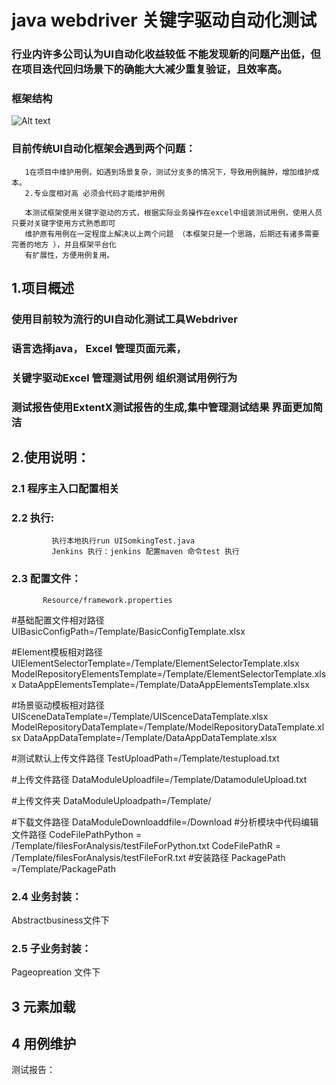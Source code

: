 # java webdriver 关键字驱动自动化测试
###   行业内许多公司认为UI自动化收益较低 不能发现新的问题产出低，但在项目迭代回归场景下的确能大大减少重复验证，且效率高。

###   框架结构
![Alt text](https://github.com/Tianfuyi/UIAutomation/tree/master/img/frame.jpg)

###   目前传统UI自动化框架会遇到两个问题：
       1在项目中维护用例，如遇到场景复杂，测试分支多的情况下，导致用例臃肿，增加维护成本。
       2.专业度相对高 必须会代码才能维护用例
       
       本测试框架使用关键字驱动的方式，根据实际业务操作在excel中组装测试用例，使用人员只要对关键字使用方式熟悉即可
       维护原有用例在一定程度上解决以上两个问题 （本框架只是一个思路，后期还有诸多需要完善的地方 ），并且框架平台化
       有扩展性，方便用例复用。


##   1.项目概述
###   使用目前较为流行的UI自动化测试工具Webdriver
###  语言选择java， Excel 管理页面元素，
###  关键字驱动Excel 管理测试用例 组织测试用例行为
###  测试报告使用ExtentX测试报告的生成,集中管理测试结果 界面更加简洁

##   2.使用说明：
###      2.1 程序主入口配置相关


###      2.2 执行:
             执行本地执行run UISomkingTest.java
             Jenkins 执行：jenkins 配置maven 命令test 执行 
###      2.3 配置文件：
           Resource/framework.properties
#基础配置文件相对路径
UIBasicConfigPath=/Template/BasicConfigTemplate.xlsx

#Element模板相对路径
UIElementSelectorTemplate=/Template/ElementSelectorTemplate.xlsx
ModelRepositoryElementsTemplate=/Template/ElementSelectorTemplate.xlsx
DataAppElementsTemplate=/Template/DataAppElementsTemplate.xlsx

#场景驱动模板相对路径
UISceneDataTemplate=/Template/UIScenceDataTemplate.xlsx
ModelRepositoryDataTemplate=/Template/ModelRepositoryDataTemplate.xlsx
DataAppDataTemplate=/Template/DataAppDataTemplate.xlsx

#测试默认上传文件路径
TestUploadPath=/Template/testupload.txt

#上传文件路径
DataModuleUploadfile=/Template/DatamoduleUpload.txt

#上传文件夹
DataModuleUploadpath=/Template/

#下载文件路径
DataModuleDownloaddfile=/Download
#分析模块中代码编辑文件路径
CodeFilePathPython = /Template/filesForAnalysis/testFileForPython.txt
CodeFilePathR = /Template/filesForAnalysis/testFileForR.txt
#安装路径
PackagePath =/Template/PackagePath
###      2.4 业务封装：
Abstractbusiness文件下
###      2.5 子业务封装：
Pageopreation 文件下

##     3 元素加载


##    4 用例维护


测试报告：

